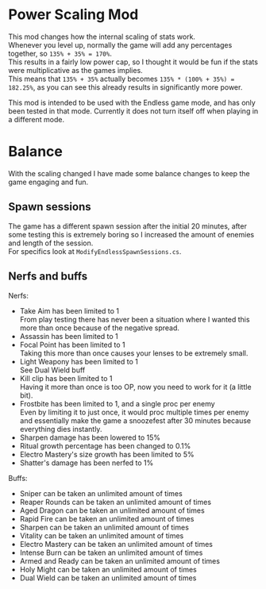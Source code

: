 # Power Scaling Mod

This mod changes how the internal scaling of stats work.  
Whenever you level up, normally the game will add any percentages together, so `135% + 35% = 170%`.  
This results in a fairly low power cap, so I thought it would be fun if the stats were multiplicative as the games implies.  
This means that `135% + 35%` actually becomes `135% * (100% + 35%) = 182.25%`, as you can see this already results in significantly more power.

This mod is intended to be used with the Endless game mode, and has only been tested in that mode. Currently it does not turn itself off when playing in a different mode.

# Balance

With the scaling changed I have made some balance changes to keep the game engaging and fun.

## Spawn sessions

The game has a different spawn session after the initial 20 minutes, after some testing this is extremely boring so I increased the amount of enemies and length of the session.  
For specifics look at `ModifyEndlessSpawnSessions.cs`.

## Nerfs and buffs

Nerfs:
* Take Aim has been limited to 1  
  From play testing there has never been a situation where I wanted this more than once because of the negative spread.
* Assassin has been limited to 1
* Focal Point has been limited to 1  
  Taking this more than once causes your lenses to be extremely small.
* Light Weapony has been limited to 1  
  See Dual Wield buff
* Kill clip has been limited to 1  
  Having it more than once is too OP, now you need to work for it (a little bit).
* Frostbite has been limited to 1, and a single proc per enemy  
  Even by limiting it to just once, it would proc multiple times per enemy and essentially make the game a snoozefest after 30 minutes because everything dies instantly.
* Sharpen damage has been lowered to 15%
* Ritual growth percentage has been changed to 0.1%
* Electro Mastery's size growth has been limited to 5%
* Shatter's damage has been nerfed to 1%

Buffs:
* Sniper can be taken an unlimited amount of times
* Reaper Rounds can be taken an unlimited amount of times
* Aged Dragon can be taken an unlimited amount of times
* Rapid Fire can be taken an unlimited amount of times
* Sharpen can be taken an unlimited amount of times
* Vitality can be taken an unlimited amount of times
* Electro Mastery can be taken an unlimited amount of times
* Intense Burn can be taken an unlimited amount of times
* Armed and Ready can be taken an unlimited amount of times
* Holy Might can be taken an unlimited amount of times
* Dual Wield can be taken an unlimited amount of times
